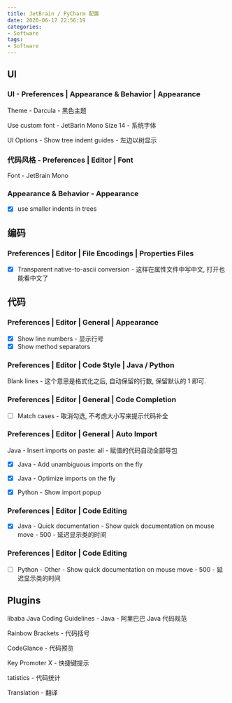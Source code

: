 ```yaml
---
title: JetBrain / PyCharm 配置
date: 2020-06-17 22:56:19
categories:
- Software
tags:
- Software
---
```


## UI

### UI - Preferences | Appearance & Behavior | Appearance

Theme - Darcula - 黑色主题

Use custom font - JetBarin Mono Size 14 - 系统字体

UI Options - Show tree indent guides - 左边以树显示



### 代码风格 - Preferences | Editor | Font

Font - JetBrain Mono 



### Appearance & Behavior - Appearance

- [x] use smaller indents in trees



## 编码

### Preferences | Editor | File Encodings | Properties Files

- [x] Transparent native-to-ascii conversion - 这样在属性文件中写中文, 打开也能看中文了



## 代码

### Preferences | Editor | General | Appearance

- [x] Show line numbers - 显示行号
- [x] Show method separators

### Preferences | Editor | Code Style | Java / Python

Blank lines - 这个意思是格式化之后, 自动保留的行数, 保留默认的 1 即可.

### Preferences | Editor | General | Code Completion

- [ ] Match cases - 取消勾选, 不考虑大小写来提示代码补全

### Preferences | Editor | General | Auto Import

Java - Insert imports on paste: all - 赋值的代码自动全部导包

- [x] Java - Add unambiguous imports on the fly
- [x] Java - Optimize imports on the fly

- [x] Python - Show import popup

### Preferences | Editor | Code Editing

- [x] Java - Quick documentation - Show quick documentation on mouse move - 500 - 延迟显示类的时间

### Preferences | Editor | Code Editing

- [ ] Python - Other - Show quick documentation on mouse move - 500 - 延迟显示类的时间



## Plugins

libaba Java Coding Guidelines - Java - 阿里巴巴 Java 代码规范

Rainbow Brackets - 代码括号

CodeGlance - 代码预览

Key Promoter X - 快捷键提示

tatistics - 代码统计

Translation - 翻译